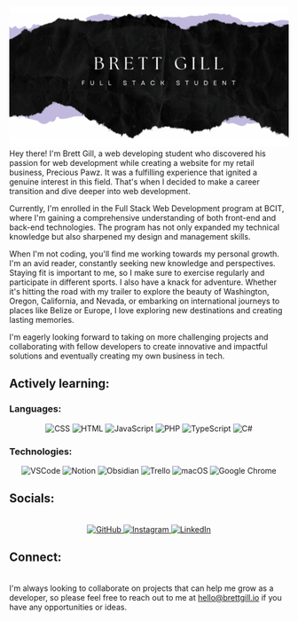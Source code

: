 <img src="Brett Gill Github Cover.png" alt="Brett Cover">
Hey there! I'm Brett Gill, a web developing student who discovered his passion for web development while creating a website for my retail business, Precious Pawz. It was a fulfilling experience that ignited a genuine interest in this field. That's when I decided to make a career transition and dive deeper into web development.

Currently, I'm enrolled in the Full Stack Web Development program at BCIT, where I'm gaining a comprehensive understanding of both front-end and back-end technologies. The program has not only expanded my technical knowledge but also sharpened my design and management skills.

When I'm not coding, you'll find me working towards my personal growth. I'm an avid reader, constantly seeking new knowledge and perspectives. Staying fit is important to me, so I make sure to exercise regularly and participate in different sports. I also have a knack for adventure. Whether it's hitting the road with my trailer to explore the beauty of Washington, Oregon, California, and Nevada, or embarking on international journeys to places like Belize or Europe, I love exploring new destinations and creating lasting memories.

I'm eagerly looking forward to taking on more challenging projects and collaborating with fellow developers to create innovative and impactful solutions and eventually creating my own business in tech.

## Actively learning:

### Languages:

<div align="center">
  <img src="https://img.shields.io/badge/CSS3-000000?style=for-the-badge&logo=css3&logoColor=white" alt="CSS">
  <img src="https://img.shields.io/badge/HTML5-000000?style=for-the-badge&logo=html5&logoColor=white" alt="HTML">
  <img src="https://img.shields.io/badge/JavaScript-000000?style=for-the-badge&logo=javascript&logoColor=white" alt="JavaScript">
  <img src="https://img.shields.io/badge/PHP-000000?style=for-the-badge&logo=php&logoColor=white" alt="PHP">
  <img src="https://img.shields.io/badge/TypeScript-000000?style=for-the-badge&logo=typescript&logoColor=white" alt="TypeScript">
  <img src="https://img.shields.io/badge/C%23-000000?style=for-the-badge&logo=c-sharp&logoColor=white" alt="C#">
</div>

### Technologies:

<div align="center">
    <img src="https://img.shields.io/badge/VSCode-000000?style=for-the-badge&logo=visual-studio-code&logoColor=white" alt="VSCode">
    <img src="https://img.shields.io/badge/Notion-000000?style=for-the-badge&logo=notion&logoColor=white" alt="Notion">
    <img src="https://img.shields.io/badge/Obsidian-000000?style=for-the-badge&logo=obsidian&logoColor=white" alt="Obsidian">
    <img src="https://img.shields.io/badge/Trello-000000?style=for-the-badge&logo=trello&logoColor=white" alt="Trello">
    <img src="https://img.shields.io/badge/macOS-000000?style=for-the-badge&logo=apple&logoColor=white" alt="macOS">
    <img src="https://img.shields.io/badge/Google_Chrome-000000?style=for-the-badge&logo=google-chrome&logoColor=white" alt="Google Chrome">
</div>

## Socials:

<br>
<div align="center">
  <span>
    <a href="https://www.facebook.com/brett.gill.986">
      <img src="https://img.shields.io/badge/GitHub-000000?style=for-the-badge&logo=github&logoColor=white" alt="GitHub">
    </a>
  </span>
  <span>
    <a href="https://www.instagram.com/bstevieg/">
      <img src="https://img.shields.io/badge/Instagram-000000?style=for-the-badge&logo=instagram&logoColor=white" alt="Instagram">
    </a>
  </span>
  <span>
    <a href="https://www.linkedin.com/in/thebrettgill/">
      <img src="https://img.shields.io/badge/LinkedIn-000000?style=for-the-badge&logo=linkedin&logoColor=white" alt="LinkedIn">
    </a>
  </span>
</div>

## Connect:

<br>I'm always looking to collaborate on projects that can help me grow as a developer, so please feel free to reach out to me at hello@brettgill.io if you have any opportunities or ideas.


